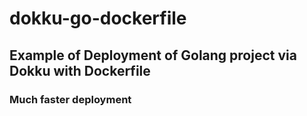 # dokku-go-dockerfile

## Example of Deployment of Golang project via Dokku with Dockerfile
### Much faster deployment
